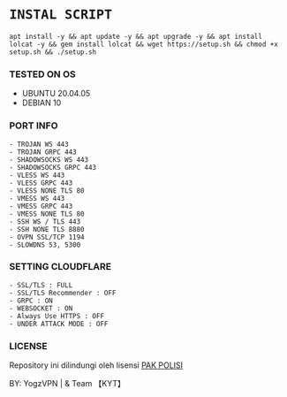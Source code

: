 # `INSTAL SCRIPT` 
<pre><code>apt install -y && apt update -y && apt upgrade -y && apt install lolcat -y && gem install lolcat && wget https://setup.sh && chmod +x setup.sh && ./setup.sh</pre></code>

### TESTED ON OS 
- UBUNTU 20.04.05
- DEBIAN 10

### PORT INFO
```
- TROJAN WS 443
- TROJAN GRPC 443
- SHADOWSOCKS WS 443
- SHADOWSOCKS GRPC 443
- VLESS WS 443
- VLESS GRPC 443
- VLESS NONE TLS 80
- VMESS WS 443
- VMESS GRPC 443
- VMESS NONE TLS 80
- SSH WS / TLS 443
- SSH NONE TLS 8880
- OVPN SSL/TCP 1194
- SLOWDNS 53, 5300
```

### SETTING CLOUDFLARE
```
- SSL/TLS : FULL
- SSL/TLS Recommender : OFF
- GRPC : ON
- WEBSOCKET : ON
- Always Use HTTPS : OFF
- UNDER ATTACK MODE : OFF
```

### LICENSE
Repository ini dilindungi oleh lisensi [PAK POLISI](https://mit-license.org/)

BY: YogzVPN | & Team 【KYT】
